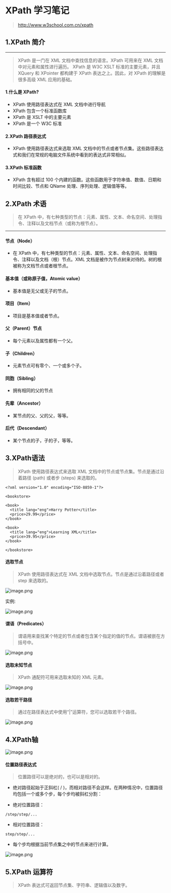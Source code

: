 # XPath 学习笔记
>http://www.w3school.com.cn/xpath

## 1.XPath 简介
---

>XPath 是一门在 XML 文档中查找信息的语言。XPath 可用来在 XML 文档中对元素和属性进行遍历。
>XPath 是 W3C XSLT 标准的主要元素，并且 XQuery 和 XPointer 都构建于 XPath 表达之上。因此，对 XPath 的理解是很多高级 XML 应用的基础。

#### 1.什么是 XPath?

- XPath 使用路径表达式在 XML 文档中进行导航
- XPath 包含一个标准函数库
- XPath 是 XSLT 中的主要元素
- XPath 是一个 W3C 标准

#### 2.XPath 路径表达式

- XPath 使用路径表达式来选取 XML 文档中的节点或者节点集。这些路径表达式和我们在常规的电脑文件系统中看到的表达式非常相似。

#### 3.XPath 标准函数
- XPath 含有超过 100 个内建的函数。这些函数用于字符串值、数值、日期和时间比较、节点和 QName 处理、序列处理、逻辑值等等。


## 2.XPath 术语
>在 XPath 中，有七种类型的节点：元素、属性、文本、命名空间、处理指令、注释以及文档节点（或称为根节点）。
---

#### 节点（Node）

- 在 XPath 中，有七种类型的节点：元素、属性、文本、命名空间、处理指令、注释以及文档（根）节点。XML 文档是被作为节点树来对待的。树的根被称为文档节点或者根节点。
#### 基本值（或称原子值，Atomic value）

- 基本值是无父或无子的节点。

#### 项目（Item）

- 项目是基本值或者节点。

#### 父（Parent）节点

- 每个元素以及属性都有一个父。

#### 子（Children）

- 元素节点可有零个、一个或多个子。

#### 同胞（Sibling）

- 拥有相同的父的节点

#### 先辈（Ancestor）

- 某节点的父、父的父，等等。

#### 后代（Descendant）

- 某个节点的子，子的子，等等。

## 3.XPath语法

>XPath 使用路径表达式来选取 XML 文档中的节点或节点集。节点是通过沿着路径 (path) 或者步 (steps) 来选取的。

```
<?xml version="1.0" encoding="ISO-8859-1"?>

<bookstore>

<book>
  <title lang="eng">Harry Potter</title>
  <price>29.99</price>
</book>

<book>
  <title lang="eng">Learning XML</title>
  <price>39.95</price>
</book>

</bookstore>
```
#### 选取节点
>XPath 使用路径表达式在 XML 文档中选取节点。节点是通过沿着路径或者 step 来选取的。

![image.png](http://upload-images.jianshu.io/upload_images/8203143-d68073b7705a1169.png?imageMogr2/auto-orient/strip%7CimageView2/2/w/1240)

实例:

![image.png](http://upload-images.jianshu.io/upload_images/8203143-d5f8af715a1cbbc9.png?imageMogr2/auto-orient/strip%7CimageView2/2/w/1240)

#### 谓语（Predicates）
>谓语用来查找某个特定的节点或者包含某个指定的值的节点。谓语被嵌在方括号中。

![image.png](http://upload-images.jianshu.io/upload_images/8203143-a738f13fefe30563.png?imageMogr2/auto-orient/strip%7CimageView2/2/w/1240)

#### 选取未知节点
>XPath 通配符可用来选取未知的 XML 元素。

![image.png](http://upload-images.jianshu.io/upload_images/8203143-50a9d4613fb31294.png?imageMogr2/auto-orient/strip%7CimageView2/2/w/1240)

#### 选取若干路径
>通过在路径表达式中使用“|”运算符，您可以选取若干个路径。

![image.png](http://upload-images.jianshu.io/upload_images/8203143-733a29d48ab6a40d.png?imageMogr2/auto-orient/strip%7CimageView2/2/w/1240)


## 4.XPath轴

![image.png](http://upload-images.jianshu.io/upload_images/8203143-35546cf3a0d71c5e.png?imageMogr2/auto-orient/strip%7CimageView2/2/w/1240)

#### 位置路径表达式
>位置路径可以是绝对的，也可以是相对的。

- 绝对路径起始于正斜杠( / )，而相对路径不会这样。在两种情况中，位置路径均包括一个或多个步，每个步均被斜杠分割：

- 绝对位置路径：
```
/step/step/...
```
- 相对位置路径：
```
step/step/...
```
- 每个步均根据当前节点集之中的节点来进行计算。

![image.png](http://upload-images.jianshu.io/upload_images/8203143-70efabfe77166ba5.png?imageMogr2/auto-orient/strip%7CimageView2/2/w/1240)

## 5.XPath 运算符
>XPath 表达式可返回节点集、字符串、逻辑值以及数字。